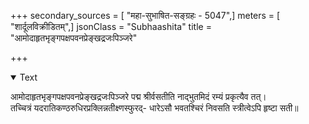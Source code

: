 +++
secondary_sources = [ "महा-सुभाषित-सङ्ग्रहः - 5047",]
meters = [ "शार्दूलविक्रीडितम्",]
jsonClass = "Subhaashita"
title = "आमोदाहृतभृङ्गपक्षपवनप्रेङ्खद्रजःपिञ्जरे"

+++

<details open><summary>Text</summary>

आमोदाहृतभृङ्गपक्षपवनप्रेङ्खद्रजःपिञ्जरे पद्म श्रीर्वसतीति नाद्भुतमिदं रम्यं प्रकृत्यैव तत्।  
तच्चित्रं यदरातिकण्ठरुधिरप्रक्लिन्नतीक्ष्णस्फुरद्- धारेऽसौ भवतश्चिरं निवसति स्त्रीत्वेऽपि हृष्टा सती॥
</details>
